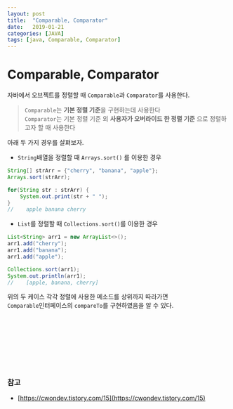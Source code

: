 ```yaml
---
layout: post
title:  "Comparable, Comparator"
date:   2019-01-21
categories: [JAVA]
tags: [java, Comparable, Comparator]
---
```


# Comparable, Comparator
자바에서 오브젝트를 정렬할 때 `Comparable`과 `Comparator`를 사용한다.  

> `Comparable`는 **기본 정렬 기준**을 구현하는데 사용한다  
> `Comparator`는 기본 정렬 기준 외 **사용자가 오버라이드 한 정렬 기준** 으로 정렬하고자 할 때 사용한다

아래 두 가지 경우를 살펴보자.

- `String`배열을 정렬할 때 `Arrays.sort()` 를 이용한 경우

~~~java
String[] strArr = {"cherry", "banana", "apple"};
Arrays.sort(strArr);

for(String str : strArr) {
    System.out.print(str + " ");
}
//    apple banana cherry
~~~  

- `List`를 정렬할 때 `Collections.sort()`를 이용한 경우

~~~java
List<String> arr1 = new ArrayList<>();
arr1.add("cherry");
arr1.add("banana");
arr1.add("apple");

Collections.sort(arr1);
System.out.println(arr1);
//    [apple, banana, cherry]
~~~  


위의 두 케이스 각각 정렬에 사용한 메소드를 상위까지 따라가면  
`Comparable`인터페이스의 `compareTo`를 구현하였음을 알 수 있다.  





<br/><br/><br/><br/>  
---
### 참고
- [https://cwondev.tistory.com/15](https://cwondev.tistory.com/15)
